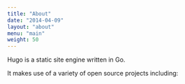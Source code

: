 ```yaml
---
title: "About"
date: "2014-04-09"
layout: "about"
menu: "main"
weight: 50
---
```


Hugo is a static site engine written in Go.


It makes use of a variety of open source projects including:
